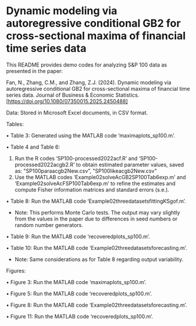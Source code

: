 # Dynamic modeling via autoregressive conditional GB2 for cross-sectional maxima of financial time series data

This README provides demo codes for analyzing S&P 100 data as presented in the paper:

Fan, N., Zhang, C.M., and Zhang, Z.J. (2024). Dynamic modeling via autoregressive conditional GB2 for cross-sectional maxima of financial time series data. Journal of Business & Economic Statistics. [https://doi.org/10.1080/07350015.2025.2450488] 


Data: Stored in Microsoft Excel documents, in CSV format.

Tables:

•	Table 3: Generated using the MATLAB code ‘maximaplots_sp100.m’. 

•	Table 4 and Table 6: 
1.	Run the R codes ‘SP100-processed2022acf.R’ and ‘SP100-processed2022acgb2.R’ to obtain estimated parameter values, saved as:
"SP100paraacgb2New.csv”, 
"SP100likeacgb2New.csv"
2.	Use the MATLAB codes ‘Example02solveAcGB2SP100Tab6exp.m’ and
‘Example02solveAcFSP100Tab6exp.m’ to refine the estimates and compute Fisher information matrices and standard errors (s.e.). 

•	Table 8: Run the MATLAB code ‘Example02threedatasetsfittingKSgof.m’. 
	
  - Note: This performs Monte Carlo tests. The output may vary slightly from the values in the paper due to differences in seed numbers or random number generators.

•	Table 9: Run the MATLAB code ‘recoveredplots_sp100.m’.

•	Table 10: Run the MATLAB code ‘Example02threedatasetsforecasting.m’. 

  - Note: Same considerations as for Table 8 regarding output variability. 


Figures:

•	Figure 3: Run the MATLAB code ‘maximaplots_sp100.m’.

•	Figure 5: Run the MATLAB code ‘recoveredplots_sp100.m’.

•	Figure 8: Run the MATLAB code ‘Example02threedatasetsforecasting.m’.

•	Figure 11: Run the MATLAB code ‘recoveredplots_sp100.m’.

